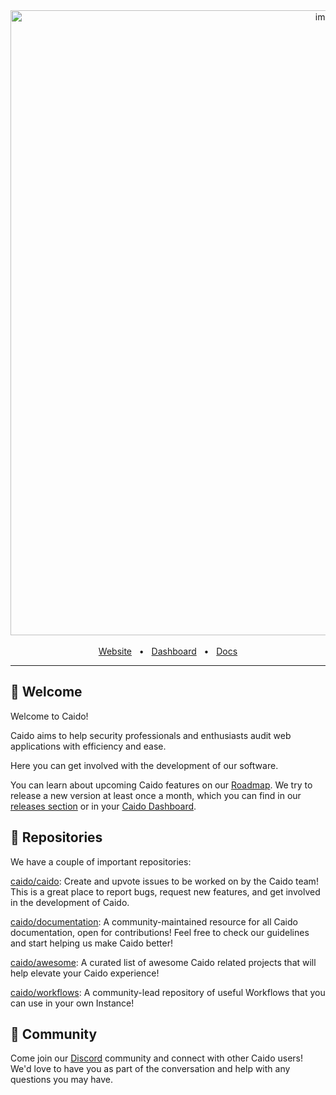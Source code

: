 <div align="center">
  <img width="1000" alt="image" src="https://user-images.githubusercontent.com/6225588/211916659-567751d1-0225-402b-9141-4145c18b0834.png">

  <br />
  <br />
  <a href="https://caido.io/">Website</a>
  <span>&nbsp;&nbsp;•&nbsp;&nbsp;</span>
  <a href="https://dashboard.caido.io/">Dashboard</a>
  <span>&nbsp;&nbsp;•&nbsp;&nbsp;</span>
  <a href="https://docs.caido.io/">Docs</a>
  <br />
  <hr />
</div>

## 👋 Welcome

Welcome to Caido! 

Caido aims to help security professionals and enthusiasts audit web applications with efficiency and ease.

Here you can get involved with the development of our software.

You can learn about upcoming Caido features on our [Roadmap](https://links.caido.io/roadmap). We try to release a new version at least once a month, which you can find in our [releases section](https://github.com/caido/caido/releases) or in your [Caido Dashboard](https://dashboard.caido.io).

## 🎁 Repositories

We have a couple of important repositories:

[caido/caido](https://github.com/caido/caido): Create and upvote issues to be worked on by the Caido team! This is a great place to report bugs, request new features, and get involved in the development of Caido.

[caido/documentation](https://github.com/caido/documentation): A community-maintained resource for all Caido documentation, open for contributions! Feel free to check our guidelines and start helping us make Caido better!

[caido/awesome](https://github.com/caido/awesome): A curated list of awesome Caido related projects that will help elevate your Caido experience!

[caido/workflows](https://github.com/caido/workflows): A community-lead repository of useful Workflows that you can use in your own Instance!

## 💚 Community

Come join our [Discord](https://links.caido.io/www-discord) community and connect with other Caido users! We'd love to have you as part of the conversation and help with any questions you may have.
